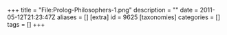 +++
title = "File:Prolog-Philosophers-1.png"
description = ""
date = 2011-05-12T21:23:47Z
aliases = []
[extra]
id = 9625
[taxonomies]
categories = []
tags = []
+++


